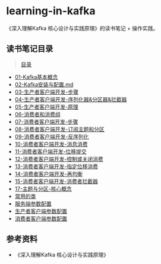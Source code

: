 # learning-in-kafka
《深入理解Kafka 核心设计与实践原理》的读书笔记 + 操作实践。

## 读书笔记目录

> [目录](doc)

- [01-Kafka基本概念](doc/01-Kafka基本概念.md)
- [02-Kafka安装与配置.md](doc/02-Kafka安装与配置.md)
- [03-生产者客户端开发-步骤](doc/03-生产者客户端开发-步骤.md)
- [04-生产者客户端开发-序列化器&分区器&拦截器](doc/04-生产者客户端开发-序列化器&分区器&拦截器.md)
- [05-生产者客户端开发-原理](doc/05-生产者客户端开发-原理.md)
- [06-消费者和消费组](doc/06-消费者和消费组.md)
- [07-消费者客户端开发-步骤](doc/07-消费者客户端开发-步骤.md)
- [08-消费者客户端开发-订阅主题和分区](doc/08-消费者客户端开发-订阅主题和分区.md)
- [09-消费者客户端开发-反序列化](doc/09-消费者客户端开发-反序列化.md)
- [10-消费者客户端开发-消息消费](doc/10-消费者客户端开发-消息消费.md)
- [11-消费者客户端开发-位移提交](doc/11-消费者客户端开发-位移提交.md)
- [12-消费者客户端开发-控制或关闭消费](doc/12-消费者客户端开发-控制或关闭消费.md)
- [13-消费者客户端开发-指定位移消费](doc/13-消费者客户端开发-指定位移消费.md)
- [14-消费者客户端开发-再均衡](doc/14-消费者客户端开发-再均衡.md)
- [15-消费者客户端开发-消费者拦截器](doc/15-消费者客户端开发-消费者拦截器.md)
- [17-主题与分区-核心概念](doc/17-主题与分区-核心概念.md)
- [常用的类](doc/常用的类.md)
- [服务端参数配置](doc/服务端参数配置.md)
- [生产者客户端参数配置](doc/生产者客户端参数配置.md)
- [消费者客户端参数配置](doc/消费者客户端参数配置.md)



## 参考资料

- 《深入理解Kafka 核心设计与实践原理》
